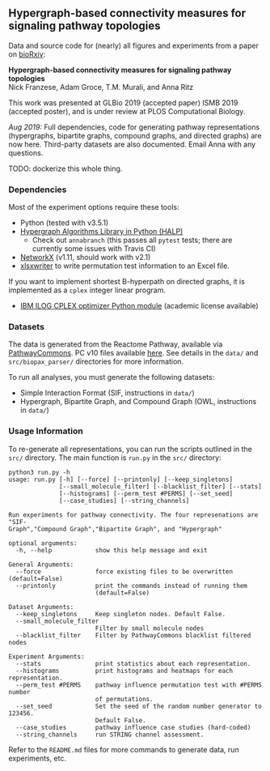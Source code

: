## Hypergraph-based connectivity measures for signaling pathway topologies

Data and source code for (nearly) all figures and experiments from a paper on [bioRxiv](https://doi.org/10.1101/593913):

**Hypergraph-based connectivity measures for signaling pathway topologies**  
Nick Franzese, Adam Groce, T.M. Murali, and Anna Ritz  

This work was presented at GLBio 2019 (accepted paper) ISMB 2019 (accepted poster), and is under review at PLOS Computational Biology.

_Aug 2019:_ Full dependencies, code for generating pathway representations (hypergraphs, bipartite graphs, compound graphs, and directed graphs) are now here.  Third-party datasets are also documented.  Email Anna with any questions.

TODO: dockerize this whole thing.

### Dependencies

Most of the experiment options require these tools:
- Python (tested with v3.5.1)
- [Hypergraph Algorithms Library in Python (HALP)](http://murali-group.github.io/halp/)
  - Check out `annabranch` (this passes all `pytest` tests; there are currently some issues with Travis CI)
- [NetworkX](https://networkx.github.io/) (v1.11, should work with v2.1)
- [xlsxwriter](https://xlsxwriter.readthedocs.io/) to write permutation test information to an Excel file.

If you want to implement shortest B-hyperpath on directed graphs, it is implemented as a `cplex` integer linear program.
- [IBM ILOG CPLEX optimizer Python module](https://www.ibm.com/analytics/cplex-optimizer) (academic license available)

### Datasets

The data is generated from the Reactome Pathway, available via [PathwayCommons](http://www.pathwaycommons.org/).  PC v10 files available [here](http://www.pathwaycommons.org/archives/PC2/v10/).  See details in the `data/` and `src/biopax_parser/` directories for more information.

To run all analyses, you must generate the following datasets:
- Simple Interaction Format (SIF, instructions in `data/`)
- Hypergraph, Bipartite Graph, and Compound Graph (OWL, instructions in `data/`)

### Usage Information

To re-generate all representations, you can run the scripts outlined in the `src/` directory.  The main function is `run.py` in the `src/` directory:

```
python3 run.py -h
usage: run.py [-h] [--force] [--printonly] [--keep_singletons]
              [--small_molecule_filter] [--blacklist_filter] [--stats]
              [--histograms] [--perm_test #PERMS] [--set_seed]
              [--case_studies] [--string_channels]

Run experiments for pathway connectivity. The four represenations are "SIF-
Graph","Compound Graph","Bipartite Graph", and "Hypergraph"

optional arguments:
  -h, --help            show this help message and exit

General Arguments:
  --force               force existing files to be overwritten (default=False)
  --printonly           print the commands instead of running them
                        (default=False)

Dataset Arguments:
  --keep_singletons     Keep singleton nodes. Default False.
  --small_molecule_filter
                        Filter by small molecule nodes
  --blacklist_filter    Filter by PathwayCommons blacklist filtered nodes

Experiment Arguments:
  --stats               print statistics about each representation.
  --histograms          print histograms and heatmaps for each representation.
  --perm_test #PERMS    pathway influence permutation test with #PERMS number
                        of permutations.
  --set_seed            Set the seed of the random number generator to 123456.
                        Default False.
  --case_studies        pathway influence case studies (hard-coded)
  --string_channels     run STRING channel assessment.
  ```
Refer to the `README.md` files for more commands to generate data, run experiments, etc.
